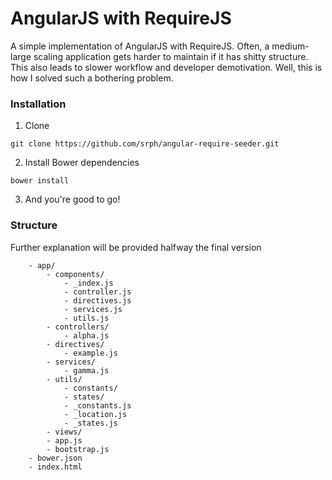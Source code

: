 AngularJS with RequireJS
=====

A simple implementation of AngularJS with RequireJS. Often, a medium-large scaling application gets harder to maintain if it has shitty structure. This also leads to slower workflow and developer demotivation. Well, this is how I solved such a bothering problem.

### Installation ###

1. Clone

```git clone https://github.com/srph/angular-require-seeder.git```

2. Install Bower dependencies

```bower install```

3. And you're good to go!

### Structure ###

Further explanation will be provided halfway the final version

```
	- app/
		- components/
			- _index.js
			- controller.js
			- directives.js
			- services.js
			- utils.js
		- controllers/
			- alpha.js
		- directives/
			- example.js
		- services/
			- gamma.js
		- utils/
			- constants/
			- states/
			- _constants.js
			- _location.js
			- _states.js
		- views/
		- app.js
		- bootstrap.js
	- bower.json
	- index.html
```